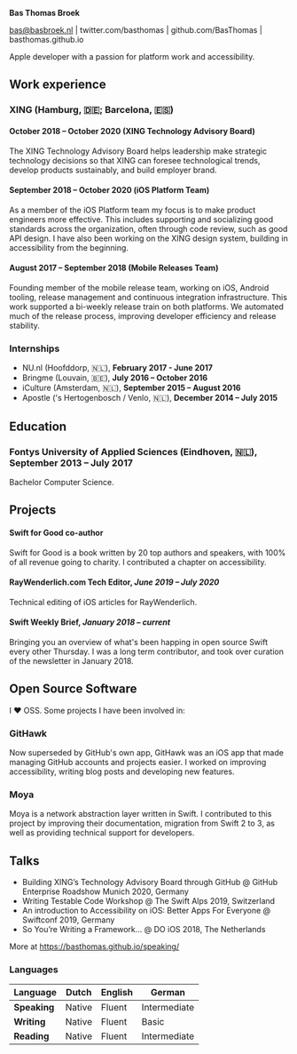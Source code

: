 **Bas Thomas Broek**

bas@basbroek.nl | twitter.com/basthomas | github.com/BasThomas | basthomas.github.io

Apple developer with a passion for platform work and accessibility.

## Work experience

### XING (Hamburg, 🇩🇪; Barcelona, 🇪🇸)

#### **October 2018 – October 2020** (XING Technology Advisory Board)

The XING Technology Advisory Board helps leadership make strategic
technology decisions so that XING can
foresee technological trends, develop products sustainably, and build employer brand.

#### **September 2018 – October 2020** (iOS Platform Team)

As a member of the iOS Platform team my focus is to make product engineers more effective. This includes supporting and socializing good standards across the organization, often through code review, such as good API design. I have also been working on the XING design system, building in accessibility from the beginning.

#### **August 2017 – September 2018** (Mobile Releases Team)

Founding member of the mobile release team, working on iOS, Android tooling, release management and continuous
integration infrastructure. This work supported a bi-weekly release train on both platforms. We automated much of the release process, improving developer efficiency and release stability.

### Internships
- NU.nl (Hoofddorp, 🇳🇱), **February 2017 - June 2017**
- Bringme (Louvain, 🇧🇪), **July 2016 – October 2016**
- iCulture (Amsterdam, 🇳🇱), **September 2015 – August 2016**
- Apostle ('s Hertogenbosch / Venlo, 🇳🇱), **December 2014 – July 2015**

## Education

### Fontys University of Applied Sciences (Eindhoven, 🇳🇱), **September 2013 – July 2017**

Bachelor Computer Science.

## Projects

#### Swift for Good co-author

Swift for Good is a book written by 20 top authors and speakers, with 100% of
all revenue going to charity. I contributed a chapter on accessibility.

#### RayWenderlich.com Tech Editor, *June 2019 – July 2020*

Technical editing of iOS articles for RayWenderlich.

#### Swift Weekly Brief, *January 2018 – current*

Bringing you an overview of what's been happing in open source Swift every other
Thursday. I was a long term contributor, and took over curation of the
newsletter in January 2018.

## Open Source Software
I ❤️ OSS. Some projects I have been involved in:

### GitHawk

Now superseded by GitHub's own app, GitHawk was an iOS app that made managing GitHub accounts and projects easier. I worked on improving accessibility, writing blog posts and developing new features.

### Moya
Moya is a network abstraction layer written in Swift. I contributed to
this project by improving their documentation, migration from Swift 2 to 3, as well as providing technical support for developers.

## Talks
- Building XING’s Technology Advisory Board through GitHub @ GitHub Enterprise Roadshow Munich 2020, Germany
- Writing Testable Code Workshop @ The Swift Alps 2019, Switzerland
- An introduction to Accessibility on iOS: Better Apps For Everyone @ Swiftconf 2019, Germany
- So You’re Writing a Framework... @ DO iOS 2018, The Netherlands

More at https://basthomas.github.io/speaking/

### Languages

| Language     | Dutch  | English | German       |
|--------------|--------|---------|--------------|
| **Speaking** | Native | Fluent  | Intermediate |
| **Writing**  | Native | Fluent  | Basic        |
| **Reading**  | Native | Fluent  | Intermediate |
